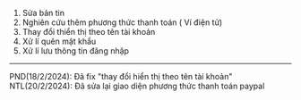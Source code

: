 1. Sửa bản tin
2. Nghiên cứu thêm phương thức thanh toán ( Ví điện tử)
3. Thay đổi thiển thị theo tên tài khoản
4. Xử lí quên mật khẩu
5. Xử lí lưu thông tin đăng nhập
--------------------------------------------------------------------------------------------
PND(18/2/2024): Đã fix "thay đổi hiển thị theo tên tài khoản"
NTL(20/2/2024): Đã sửa lại giao diện phương thức thanh toán paypal
